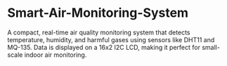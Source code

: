 # Smart-Air-Monitoring-System
A compact, real-time air quality monitoring system that detects temperature, humidity, and harmful gases using sensors like DHT11 and MQ-135. Data is displayed on a 16x2 I2C LCD, making it perfect for small-scale indoor air monitoring.

